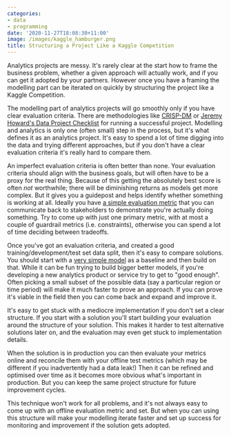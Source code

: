 ```yaml
---
categories:
- data
- programming
date: '2020-11-27T18:08:30+11:00'
image: /images/kaggle_hamburger.png
title: Structuring a Project Like a Kaggle Competition
---
```


Analytics projects are messy.
It's rarely clear at the start how to frame the business problem, whether a given approach will actually work, and if you can get it adopted by your partners.
However once you have a framing the modelling part can be iterated on quickly by structuring the project like a Kaggle Competition.

The modelling part of analytics projects will go smoothly only if you have clear evaluation criteria.
There are methodologies like [CRISP-DM](https://www.sv-europe.com/crisp-dm-methodology) or [Jeremy Howard's Data Project Checklist](https://www.fast.ai/2020/01/07/data-questionnaire/) for running a successful project.
Modelling and analytics is only one (often small) step in the process, but it's what defines it as an analytics project.
It's easy to spend a lot of time digging into the data and trying different approaches, but if you don't have a clear evaluation criteria it's really hard to compare them.

An imperfect evaluation criteria is often better than none.
Your evaluation criteria should align with the business goals, but will often have to be a proxy for the real thing.
Because of this getting the absolutely best score is often *not* worthwhile; there will be diminishing returns as models get more complex.
But it gives you a guidepost and helps identify whether something is working at all.
Ideally you have [a simple evaluation metric](/simple-metrics) that you can communicate back to stakeholders to demonstrate you're actually doing something.
Try to come up with just one primary metric, with at most a couple of guardrail metrics (i.e. constraints), otherwise you can spend a lot of time deciding between tradeoffs.

Once you've got an evaluation criteria, and created a good training/development/test set data split, then it's easy to compare solutions.
You should start with a [very simple model](/simple-models) as a baseline and then build on that.
While it can be fun trying to build bigger better models, if you're developing a new analytics product or service try to get to "good enough".
Often picking a small subset of the possible data (say a particular region or time period) will make it much faster to prove an approach.
If you can prove it's viable in the field then you can come back and expand and improve it.

It's easy to get stuck with a mediocre implementation if you don't set a clear structure.
If you start with a solution you'll start building your evaluation around the structure of your solution.
This makes it harder to test alternative solutions later on, and the evaluation may even get stuck to implementation details.

When the solution is in production you can then evaluate your metrics online and reconcile them with your offline test metrics (which may be different if you inadvertently had a data leak!)
Then it can be refined and optimised over time as it becomes more obvious what's important in production.
But you can keep the same project structure for future improvement cycles.

This technique won't work for all problems, and it's not always easy to come up with an offline evaluation metric and set.
But when you can using this structure will make your modelling iterate faster and set up success for monitoring and improvement if the solution gets adopted.